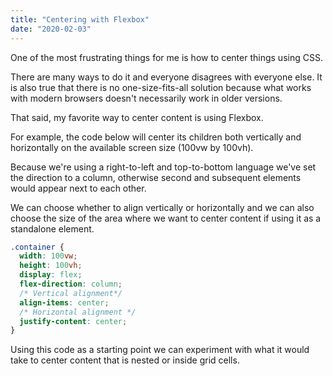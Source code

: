 ```yaml
---
title: "Centering with Flexbox"
date: "2020-02-03"
---
```


One of the most frustrating things for me is how to center things using CSS.

There are many ways to do it and everyone disagrees with everyone else. It is also true that there is no one-size-fits-all solution because what works with modern browsers doesn't necessarily work in older versions.

That said, my favorite way to center content is using Flexbox.

For example, the code below will center its children both vertically and horizontally on the available screen size (100vw by 100vh).

Because we're using a right-to-left and top-to-bottom language we've set the direction to a column, otherwise second and subsequent elements would appear next to each other.

We can choose whether to align vertically or horizontally and we can also choose the size of the area where we want to center content if using it as a standalone element.

```css
.container {
  width: 100vw;
  height: 100vh;
  display: flex;
  flex-direction: column;
  /* Vertical alignment*/
  align-items: center;
  /* Horizontal alignment */
  justify-content: center;
}
```

Using this code as a starting point we can experiment with what it would take to center content that is nested or inside grid cells.
